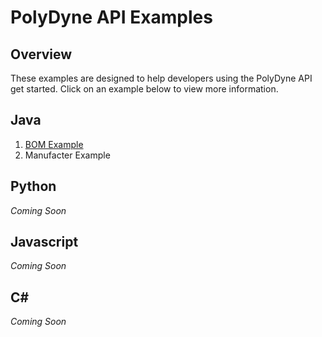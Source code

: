 # PolyDyne API Examples
## Overview
These examples are designed to help developers using the PolyDyne API get started. Click on an example below to view more information.

## Java
1. [BOM Example](https://github.com/SupplyFrame/polydyne-api-examples/tree/master/java/bom-example)
2. Manufacter Example

## Python
*Coming Soon*

## Javascript
*Coming Soon*

## C&#35;
*Coming Soon*
